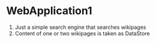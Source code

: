 WebApplication1
===============

1. Just a simple search engine that searches wikipages
2. Content of one or two wikipages is taken as DataStore
